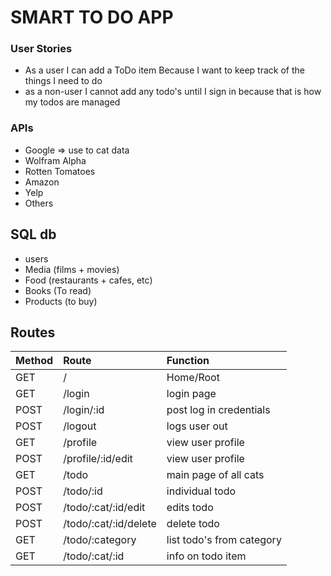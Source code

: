 # SMART TO DO APP

### User Stories
  - As a user I can add a ToDo item Because I want to keep track of the things I need to do
  - as a non-user I cannot add any todo's until I sign in because that is how my todos are managed

### APIs
  - Google => use to cat data
  - Wolfram Alpha
  - Rotten Tomatoes
  - Amazon
  - Yelp
  - Others

## SQL db
  - users
  - Media (films + movies)
  - Food (restaurants + cafes, etc)
  - Books (To read)
  - Products (to buy)

## Routes

| Method | Route                | Function                  |
|--------|:---------------------|:--------------------------|
|  GET   |/                     | Home/Root                 |
|  GET   |/login                | login page                |
|  POST  |/login/:id            | post log in credentials   |
|  POST  |/logout               | logs user out             |
|  GET   |/profile              | view user profile         |
|  POST  |/profile/:id/edit     | view user profile         |
|  GET   |/todo                 | main page of all cats     |
|  POST  |/todo/:id             | individual todo           |
|  POST  |/todo/:cat/:id/edit   | edits todo                |
|  POST  |/todo/:cat/:id/delete | delete todo               |
|  GET   |/todo/:category       | list todo's from category |
|  GET   |/todo/:cat/:id        | info on todo item         |

